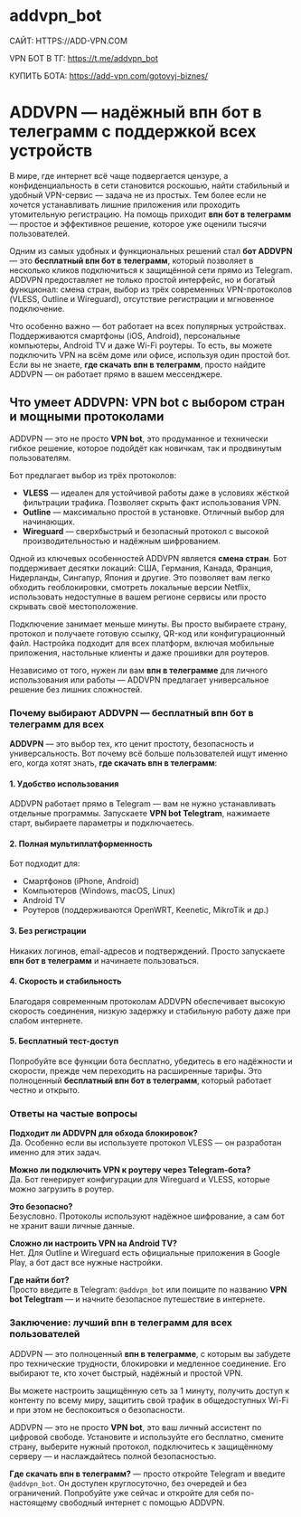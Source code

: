# addvpn_bot

САЙТ: HTTPS://ADD-VPN.COM

VPN БОТ В ТГ: https://t.me/addvpn_bot

КУПИТЬ БОТА: https://add-vpn.com/gotovyj-biznes/


<h1>ADDVPN — надёжный впн бот в телеграмм с поддержкой всех устройств</h1>
<p>В мире, где интернет всё чаще подвергается цензуре, а конфиденциальность в сети становится роскошью, найти стабильный и удобный VPN-сервис — задача не из простых. Тем более если не хочется устанавливать лишние приложения или проходить утомительную регистрацию. На помощь приходит <strong>впн бот в телеграмм</strong> — простое и эффективное решение, которое уже оценили тысячи пользователей.</p>

<p>Одним из самых удобных и функциональных решений стал <strong>бот ADDVPN</strong> — это <strong>бесплатный впн бот в телеграмм</strong>, который позволяет в несколько кликов подключиться к защищённой сети прямо из Telegram. ADDVPN предоставляет не только простой интерфейс, но и богатый функционал: смена стран, выбор из трёх современных VPN-протоколов (VLESS, Outline и Wireguard), отсутствие регистрации и мгновенное подключение.</p>

<p>Что особенно важно — бот работает на всех популярных устройствах. Поддерживаются смартфоны (iOS, Android), персональные компьютеры, Android TV и даже Wi-Fi роутеры. То есть, вы можете подключить VPN на всём доме или офисе, используя один простой бот. Если вы не знаете, <strong>где скачать впн в телеграмм</strong>, просто найдите ADDVPN — он работает прямо в вашем мессенджере.</p>

<h2>Что умеет ADDVPN: VPN bot с выбором стран и мощными протоколами</h2>
<p>ADDVPN — это не просто <strong>VPN bot</strong>, это продуманное и технически гибкое решение, которое подойдёт как новичкам, так и продвинутым пользователям.</p>

<p>Бот предлагает выбор из трёх протоколов:</p>
<ul>
<li><strong>VLESS</strong> — идеален для устойчивой работы даже в условиях жёсткой фильтрации трафика. Позволяет скрыть факт использования VPN.</li>
<li><strong>Outline</strong> — максимально простой в установке. Отличный выбор для начинающих.</li>
<li><strong>Wireguard</strong> — сверхбыстрый и безопасный протокол с высокой производительностью и надёжным шифрованием.</li>
</ul>

<p>Одной из ключевых особенностей ADDVPN является <strong>смена стран</strong>. Бот поддерживает десятки локаций: США, Германия, Канада, Франция, Нидерланды, Сингапур, Япония и другие. Это позволяет вам легко обходить геоблокировки, смотреть локальные версии Netflix, использовать недоступные в вашем регионе сервисы или просто скрывать своё местоположение.</p>

<p>Подключение занимает меньше минуты. Вы просто выбираете страну, протокол и получаете готовую ссылку, QR-код или конфигурационный файл. Настройка подходит для всех платформ, включая мобильные приложения, настольные клиенты и даже прошивки для роутеров.</p>

<p>Независимо от того, нужен ли вам <strong>впн в телеграмме</strong> для личного использования или работы — ADDVPN предлагает универсальное решение без лишних сложностей.</p>

<h3>Почему выбирают ADDVPN — бесплатный впн бот в телеграмм для всех</h3>
<p><strong>ADDVPN</strong> — это выбор тех, кто ценит простоту, безопасность и универсальность. Вот почему всё больше пользователей ищут именно его, когда хотят знать, <strong>где скачать впн в телеграмм</strong>:</p>

<h4>1. Удобство использования</h4>
<p>ADDVPN работает прямо в Telegram — вам не нужно устанавливать отдельные программы. Запускаете <strong>VPN bot Telegtram</strong>, нажимаете старт, выбираете параметры и подключаетесь.</p>

<h4>2. Полная мультиплатформенность</h4>
<p>Бот подходит для:</p>
<ul>
<li>Смартфонов (iPhone, Android)</li>
<li>Компьютеров (Windows, macOS, Linux)</li>
<li>Android TV</li>
<li>Роутеров (поддерживаются OpenWRT, Keenetic, MikroTik и др.)</li>
</ul>

<h4>3. Без регистрации</h4>
<p>Никаких логинов, email-адресов и подтверждений. Просто запускаете <strong>впн бот в телеграмм</strong> и начинаете пользоваться.</p>

<h4>4. Скорость и стабильность</h4>
<p>Благодаря современным протоколам ADDVPN обеспечивает высокую скорость соединения, низкую задержку и стабильную работу даже при слабом интернете.</p>

<h4>5. Бесплатный тест-доступ</h4>
<p>Попробуйте все функции бота бесплатно, убедитесь в его надёжности и скорости, прежде чем переходить на расширенные тарифы. Это полноценный <strong>бесплатный впн бот в телеграмм</strong>, который работает честно и открыто.</p>

<h3>Ответы на частые вопросы</h3>
<p><strong>Подходит ли ADDVPN для обхода блокировок?</strong><br>Да. Особенно если вы используете протокол VLESS — он разработан именно для этих задач.</p>

<p><strong>Можно ли подключить VPN к роутеру через Telegram-бота?</strong><br>Да. Бот генерирует конфигурации для Wireguard и VLESS, которые можно загрузить в роутер.</p>

<p><strong>Это безопасно?</strong><br>Безусловно. Протоколы используют надёжное шифрование, а сам бот не хранит ваши личные данные.</p>

<p><strong>Сложно ли настроить VPN на Android TV?</strong><br>Нет. Для Outline и Wireguard есть официальные приложения в Google Play, а бот даст все нужные настройки.</p>

<p><strong>Где найти бот?</strong><br>Просто введите в Telegram: <code>@addvpn_bot</code> или поищите по названию <strong>VPN bot Telegtram</strong> — и начните безопасное путешествие в интернете.</p>

<h3>Заключение: лучший впн в телеграмм для всех пользователей</h3>
<p>ADDVPN — это полноценный <strong>впн в телеграмме</strong>, с которым вы забудете про технические трудности, блокировки и медленное соединение. Его выбирают те, кто хочет быстрый, надёжный и простой VPN.</p>

<p>Вы можете настроить защищённую сеть за 1 минуту, получить доступ к контенту по всему миру, защитить свой трафик в общедоступных Wi-Fi и при этом не беспокоиться о безопасности.</p>

<p>ADDVPN — это не просто <strong>VPN bot</strong>, это ваш личный ассистент по цифровой свободе. Установите и используйте его бесплатно, смените страну, выберите нужный протокол, подключитесь к защищённому серверу — и наслаждайтесь полной безопасностью.</p>

<p><strong>Где скачать впн в телеграмм?</strong> — просто откройте Telegram и введите <code>@addvpn_bot</code>. Он доступен круглосуточно, без очередей и без ограничений. Попробуйте уже сейчас и откройте для себя по-настоящему свободный интернет с помощью ADDVPN.</p>



